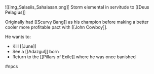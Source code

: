 ![[img_Salasiis_Sahalasan.png]]
Storm elemental in servitude to [[Deus Pelagius]]

Originally had [[Scurvy Bang]] as his champion before making a better cooler more profitable pact with [[John Cowboy]].

He wants to:
- Kill [[June]]
- See a [[Adazgul]] born
- Return to the [[Pillars of Exile]] where he was once banished 



#npcs 


